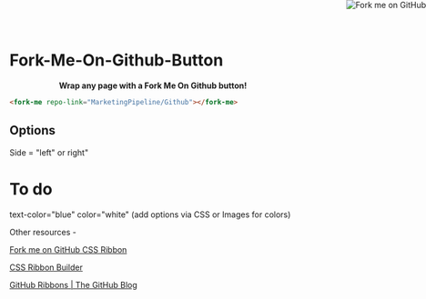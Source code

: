 # Fork-Me-On-Github-Button


<p align="right">
<a href="https://github.com/1j01/pipes" class="ui-container"
      ><img
        class="fork-me"
        style="position: absolute; top: 0; right: 0; border: 0;"
        src="https://camo.githubusercontent.com/52760788cde945287fbb584134c4cbc2bc36f904/68747470733a2f2f73332e616d617a6f6e6177732e636f6d2f6769746875622f726962626f6e732f666f726b6d655f72696768745f77686974655f6666666666662e706e67"
        alt="Fork me on GitHub"
        data-canonical-src="https://s3.amazonaws.com/github/ribbons/forkme_right_white_ffffff.png"
    /></a> </p>
    <p align="center">
  <b>Wrap any page with a Fork Me On Github button!</b>
  </p>

```html
<fork-me repo-link="MarketingPipeline/Github"></fork-me>
```

## Options

Side = "left" or right"


# To do 

text-color="blue" color="white" (add options via CSS or Images for colors)


Other resources - 

[Fork me on GitHub CSS Ribbon](https://simonwhitaker.github.io/github-fork-ribbon-css/) 

[CSS Ribbon Builder](https://www.kirilv.com/fork-ribbon-css-builder/) 

[GitHub Ribbons | The GitHub Blog](https://github.blog/2008-12-19-github-ribbons/) 
 
